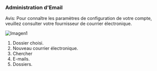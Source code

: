 ### Administration d'Email

Avis: Pour connaître les paramètres de configuration de votre compte, veuillez consulter votre fournisseur de courrier électronique.

![Imagen1](http://static.energysistem.com/images/manuals/42259/543d035232af0.jpg)

1. Dossier choisi.
2. Nouveau courrier électronique.
3. Chercher
4. E-mails.
5. Dossiers.


